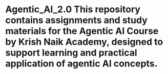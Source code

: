 # Agentic_AI_2.0 This repository contains assignments and study materials for the Agentic AI Course by Krish Naik Academy, designed to support learning and practical application of agentic AI concepts.
